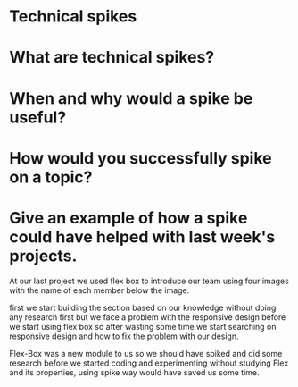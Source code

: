 # Technical spikes

# What are technical spikes?
# When and why would a spike be useful?
# How would you successfully spike on a topic?
# Give an example of how a spike could have helped with last week's projects.
At our last project we used flex box to introduce our team using four images with the name of each member below the image.

first we start building the section based on our knowledge without doing any research first but we face a problem with the responsive design before we start using flex box so after wasting some time we start searching on responsive design and how to fix the problem with our design.

Flex-Box was a new module to us so we should have spiked and did some research before we started coding and experimenting without studying Flex and its properties, using spike way would have saved us some time.  
